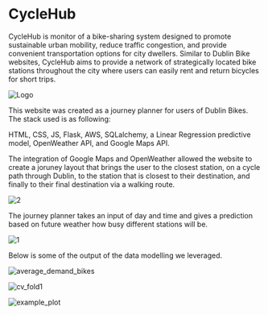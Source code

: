 # CycleHub

CycleHub is monitor of a bike-sharing system designed to promote sustainable urban mobility, reduce traffic congestion, and provide convenient transportation options for city dwellers. Similar to Dublin Bike websites, CycleHub aims to provide a network of strategically located bike stations throughout the city where users can easily rent and return bicycles for short trips.

![Logo](https://github.com/ChristianKeogh/CycleHub/assets/148101801/7fcfc16d-947e-43ba-b9d4-f7f2bd70058a)


This website was created as a journey planner for users of Dublin Bikes. The stack used is as following:

HTML, CSS, JS, Flask, AWS, SQLalchemy, a Linear Regression predictive model, OpenWeather API, and Google Maps API.

The integration of Google Maps and OpenWeather allowed the website to create a joruney layout that brings the user to the closest station, on a cycle path through Dublin, to the station that is closest to their destination, and finally to their final destination via a walking route.

![2](https://github.com/ChristianKeogh/CycleHub/assets/148101801/5290342f-7632-4aee-b6e7-cbb5e9406444)

The journey planner takes an input of day and time and gives a prediction based on future weather how busy different stations will be.

![1](https://github.com/ChristianKeogh/CycleHub/assets/148101801/6459aae5-2613-46d5-b932-b854c0732d64)

Below is some of the output of the data modelling we leveraged.

![average_demand_bikes](https://github.com/ChristianKeogh/CycleHub/assets/148101801/0a50ea77-9a03-4aaf-832a-fc63f883df84)

![cv_fold1](https://github.com/ChristianKeogh/CycleHub/assets/148101801/dadf504c-137a-492f-8934-a0f8f127a550)

![example_plot](https://github.com/ChristianKeogh/CycleHub/assets/148101801/0424c10c-db5f-4ee4-b42b-36d956c30a0c)
